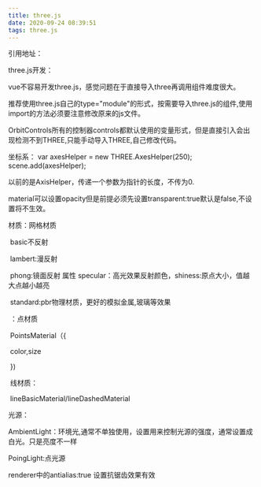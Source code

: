 ```yaml
---
title: three.js
date: 2020-09-24 08:39:51
tags: three.js
---
```


引用地址：

  <script src="http://www.yanhuangxueyuan.com/3D/example/three.js"></script> 
<script src="http://www.yanhuangxueyuan.com/3D/example/three.min.js"></script>  
three.js开发：

vue不容易开发three.js，感觉问题在于直接导入three再调用组件难度很大。

<!--more-->

推荐使用three.js自己的type="module"的形式，按需要导入three.js的组件,使用import的方法必须要注意修改原来的js文件。

OrbitControls所有的控制器controls都默认使用的变量形式，但是直接引入会出现检测不到THREE,只能手动导入THREE,自己修改代码。

坐标系： var axesHelper = new THREE.AxesHelper(250); scene.add(axesHelper); 

以前的是AxisHelper，传递一个参数为指针的长度，不传为0.

material可以设置opacity但是前提必须先设置transparent:true默认是false,不设置将不生效。

材质：网格材质 

​         basic不反射

​         lambert:漫反射

​         phong:镜面反射 属性 specular：高光效果反射颜色，shiness:原点大小，值越大点越小越亮

​         standard:pbr物理材质，更好的模拟金属,玻璃等效果

​        ：点材质

​        PointsMaterial（{

​          color,size

​       })

​      线材质：

​     lineBasicMaterial/lineDashedMaterial

光源：

AmbientLight：环境光,通常不单独使用，设置用来控制光源的强度，通常设置成白光。只是亮度不一样

PoingLight:点光源

renderer中的antialias:true 设置抗锯齿效果有效